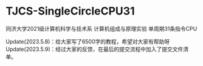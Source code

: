 # TJCS-SingleCircleCPU31
同济大学2021级计算机科学与技术系 计算机组成与原理实验 单周期31条指令CPU

Update(2023.5.8)：给大家写了6500字的教程，希望对大家有帮助呀\
Update(2023.5.9)：经过大家的反馈，在最后的提交流程中加入了提交文件清单。
